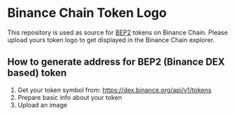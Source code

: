 # Binance Chain Token Logo

This repository is used as source for [BEP2](https://github.com/binance-chain/BEPs/blob/master/BEP2.md) tokens on Binance Chain. Please upload yours token logo to get displayed in the Binance Chain explorer.

## How to generate address for BEP2 (Binance DEX based) token
1. Get your token symbol from:  https://dex.binance.org/api/v1/tokens
2. Prepare basic info about your token
3. Upload an image
